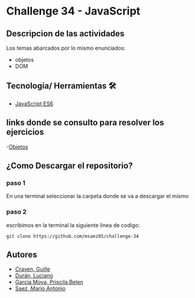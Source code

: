 # Challenge 34 - JavaScript

## Descripcion de las actividades 
Los temas abarcados por lo mismo enunciados: 
- objetos
- DOM

## Tecnologia/ Herramientas 🛠️
- [JavaScript ES6](https://developer.mozilla.org/es/docs/Web/JavaScript)

## links donde se consulto para resolver los ejercicios
-[Objetos](https://developer.mozilla.org/es/docs/Web/JavaScript/Guide/Working_with_objects)

## ¿Como Descargar el repositorio?
### paso 1 
En una terminal seleccionar la carpeta donde se va a descargar el mismo
### paso 2 
escribimos en la terminal la siguiente linea de codigo: 
```
git clone https://github.com/msaez85/challenge-34
```
## Autores 

- [Craven, Guille]()
- [Durán, Luciano](https://github.com/d9ran)
- [Garcia Moya, Priscila Belen](https://github.com/priscilabgmoya)
- [Saez, Mario Antonio](https://github.com/msaez85)